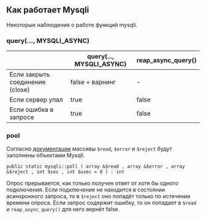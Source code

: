 ## Как работает Mysqli

Некоторые наблюдения о работе функций mysqli.

### query(..., MYSQLI_ASYNC)

|                                 | query(..., MYSQLI_ASYNC) | reap_async_query() |
| ------------------------------- | ------------------------ | ------------------ |
| Если закрыть соединение (close) | false + варнинг          | -                  |
| Если сервер упал                | true                     | false              | 
| Если ошибка в запросе           | true                     | false              |


### pool

Согласно [документации](https://www.php.net/manual/ru/mysqli.poll.php) массивы `$read`, `$error` и `$reject` будут заполнены объектами Mysqli.

```
public static mysqli::poll ( array &$read , array &$error , array &$reject , int $sec , int $usec = 0 ) : int
```

Опрос прерывается, как только получен ответ от хотя бы одного подключения. Если подключение не находится в состоянии асинхронного запроса, то в `$reject` оно попадёт только по истечении времени опроса. Если запрос содержит ошибку, то он попадает в `$read` и `reap_async_query()` для него вернёт false.